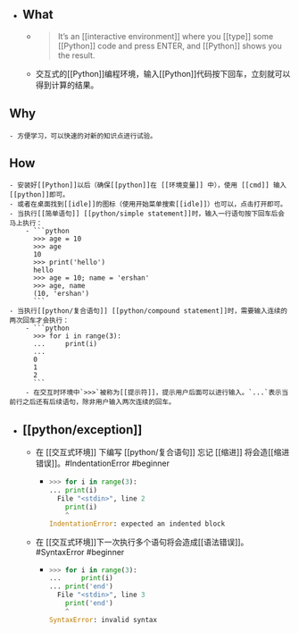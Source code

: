 - ## What
	- > It’s an [[interactive environment]] where you [[type]] some [[Python]] code and press ENTER, and [[Python]] shows you the result.
	- 交互式的[[Python]]编程环境，输入[[Python]]代码按下回车，立刻就可以得到计算的结果。
## Why
	- 方便学习，可以快速的对新的知识点进行试验。
## How
	- 安装好[[Python]]以后（确保[[python]]在 [[环境变量]] 中），使用 [[cmd]] 输入[[python]]即可。
	- 或者在桌面找到[[idle]]的图标（使用开始菜单搜索[[idle]]）也可以，点击打开即可。
	- 当执行[[简单语句]] [[python/simple statement]]时，输入一行语句按下回车后会马上执行：
		- ```python
		  >>> age = 10
		  >>> age
		  10
		  >>> print('hello')
		  hello
		  >>> age = 10; name = 'ershan'
		  >>> age, name
		  (10, 'ershan')
		  ```
	- 当执行[[python/复合语句]] [[python/compound statement]]时，需要输入连续的两次回车才会执行：
		- ```python
		  >>> for i in range(3):
		  ...     print(i)
		  ...
		  0
		  1
		  2
		  ```
		- 在交互时环境中`>>>`被称为[[提示符]]，提示用户后面可以进行输入。`...`表示当前行之后还有后续语句，除非用户输入两次连续的回车。
- ## [[python/exception]]
	- 在 [[交互式环境]] 下编写 [[python/复合语句]] 忘记 [[缩进]] 将会造[[缩进错误]]。#IndentationError #beginner
		- ```python
		  >>> for i in range(3):
		  ... print(i)
		    File "<stdin>", line 2
		      print(i)
		      ^
		  IndentationError: expected an indented block
		  ```
	- 在 [[交互式环境]]下一次执行多个语句将会造成[[语法错误]]。#SyntaxError #beginner
		- ```python
		  >>> for i in range(3):
		  ...     print(i)
		  ... print('end')
		    File "<stdin>", line 3
		      print('end')
		      ^
		  SyntaxError: invalid syntax
		  ```
